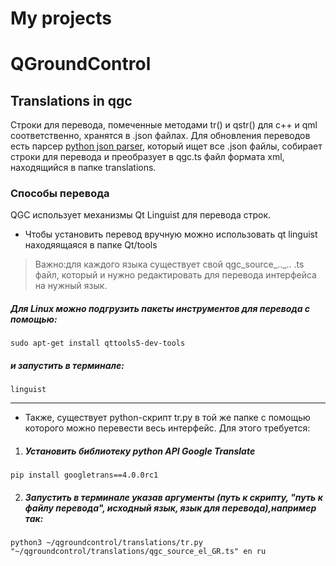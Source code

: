 ﻿# My projects
# QGroundControl
## Translations in qgc <br>

Строки для перевода, помеченные методами tr() и qstr() для c++ и qml соответственно, хранятся в .json файлах. Для обновления переводов есть парсер [python json parser](https://github.com/mavlink/qgroundcontrol/blob/master/translations/qgc-lupdate-json.py), который ищет все .json файлы, собирает строки для перевода и преобразует в qgc.ts файл формата xml, находящийся в папке translations. 

### Способы перевода 
QGC использует механизмы Qt Linguist для перевода строк. 

* Чтобы установить перевод вручную можно использовать qt linguist находяящаяcя в папке Qt/tools
> Важно:для каждого языка существует свой qgc_source_.._.. .ts файл, который и нужно редактировать для перевода интерфейса на нужный язык.

##### Для Linux можно подгрузить пакеты инструментов для перевода с помощью:
```
sudo apt-get install qttools5-dev-tools
```
##### и запустить в терминале:
```
linguist
```
---
* Также, существует python-скрипт tr.py в той же папке с помощью которого можно перевести весь интерфейс. 
Для этого требуется: 
1. ##### Установить библиотеку python API Google Translate
``` 
pip install googletrans==4.0.0rc1
```
2. ##### Запустить в терминале указав аргументы (путь к скрипту, "путь к файлу перевода", исходный язык, язык для перевода),например так:

``` 
python3 ~/qgroundcontrol/translations/tr.py "~/qgroundcontrol/translations/qgc_source_el_GR.ts" en ru
```